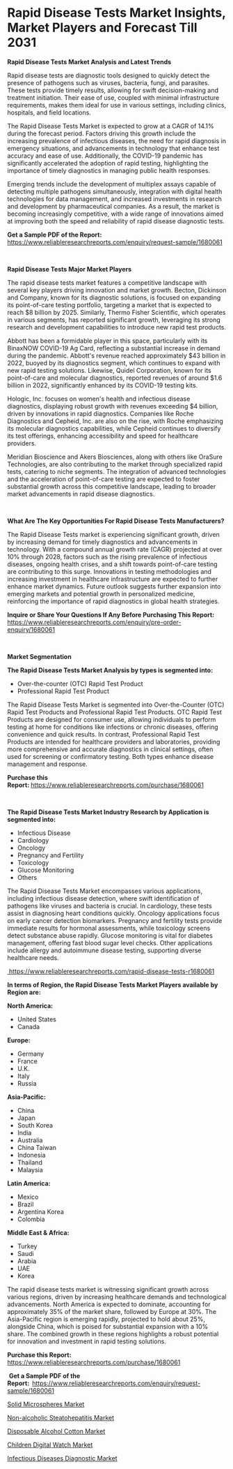 <p><h1>Rapid Disease Tests Market Insights, Market Players and Forecast Till 2031</h1></p><p><strong>Rapid Disease Tests Market Analysis and Latest Trends</strong></p>
<p><p>Rapid disease tests are diagnostic tools designed to quickly detect the presence of pathogens such as viruses, bacteria, fungi, and parasites. These tests provide timely results, allowing for swift decision-making and treatment initiation. Their ease of use, coupled with minimal infrastructure requirements, makes them ideal for use in various settings, including clinics, hospitals, and field locations.</p><p>The Rapid Disease Tests Market is expected to grow at a CAGR of 14.1% during the forecast period. Factors driving this growth include the increasing prevalence of infectious diseases, the need for rapid diagnosis in emergency situations, and advancements in technology that enhance test accuracy and ease of use. Additionally, the COVID-19 pandemic has significantly accelerated the adoption of rapid testing, highlighting the importance of timely diagnostics in managing public health responses.</p><p>Emerging trends include the development of multiplex assays capable of detecting multiple pathogens simultaneously, integration with digital health technologies for data management, and increased investments in research and development by pharmaceutical companies. As a result, the market is becoming increasingly competitive, with a wide range of innovations aimed at improving both the speed and reliability of rapid disease diagnostic tests.</p></p>
<p><strong>Get a Sample PDF of the Report:&nbsp;</strong> <a href="https://www.reliableresearchreports.com/enquiry/request-sample/1680061?utm_campaign=10&utm_medium=2&utm_source=Github&utm_content=ia&utm_term=14102024&utm_id=rapid-disease-tests">https://www.reliableresearchreports.com/enquiry/request-sample/1680061</a></p>
<p>&nbsp;</p>
<p><strong>Rapid Disease Tests Major Market Players</strong></p>
<p><p>The rapid disease tests market features a competitive landscape with several key players driving innovation and market growth. Becton, Dickinson and Company, known for its diagnostic solutions, is focused on expanding its point-of-care testing portfolio, targeting a market that is expected to reach $8 billion by 2025. Similarly, Thermo Fisher Scientific, which operates in various segments, has reported significant growth, leveraging its strong research and development capabilities to introduce new rapid test products.</p><p>Abbott has been a formidable player in this space, particularly with its BinaxNOW COVID-19 Ag Card, reflecting a substantial increase in demand during the pandemic. Abbott's revenue reached approximately $43 billion in 2022, buoyed by its diagnostics segment, which continues to expand with new rapid testing solutions. Likewise, Quidel Corporation, known for its point-of-care and molecular diagnostics, reported revenues of around $1.6 billion in 2022, significantly enhanced by its COVID-19 testing kits.</p><p>Hologic, Inc. focuses on women's health and infectious disease diagnostics, displaying robust growth with revenues exceeding $4 billion, driven by innovations in rapid diagnostics. Companies like Roche Diagnostics and Cepheid, Inc. are also on the rise, with Roche emphasizing its molecular diagnostics capabilities, while Cepheid continues to diversify its test offerings, enhancing accessibility and speed for healthcare providers.</p><p>Meridian Bioscience and Akers Biosciences, along with others like OraSure Technologies, are also contributing to the market through specialized rapid tests, catering to niche segments. The integration of advanced technologies and the acceleration of point-of-care testing are expected to foster substantial growth across this competitive landscape, leading to broader market advancements in rapid disease diagnostics.</p></p>
<p>&nbsp;</p>
<p><strong>What Are The Key Opportunities For Rapid Disease Tests Manufacturers?</strong></p>
<p><p>The Rapid Disease Tests market is experiencing significant growth, driven by increasing demand for timely diagnostics and advancements in technology. With a compound annual growth rate (CAGR) projected at over 10% through 2028, factors such as the rising prevalence of infectious diseases, ongoing health crises, and a shift towards point-of-care testing are contributing to this surge. Innovations in testing methodologies and increasing investment in healthcare infrastructure are expected to further enhance market dynamics. Future outlook suggests further expansion into emerging markets and potential growth in personalized medicine, reinforcing the importance of rapid diagnostics in global health strategies.</p></p>
<p><strong>Inquire or Share Your Questions If Any Before Purchasing This Report:</strong> <a href="https://www.reliableresearchreports.com/enquiry/pre-order-enquiry/1680061?utm_campaign=10&utm_medium=2&utm_source=Github&utm_content=ia&utm_term=14102024&utm_id=rapid-disease-tests">https://www.reliableresearchreports.com/enquiry/pre-order-enquiry/1680061</a></p>
<p>&nbsp;</p>
<p><strong>Market Segmentation</strong></p>
<p><strong>The Rapid Disease Tests Market Analysis by types is segmented into:</strong></p>
<p><ul><li>Over-the-counter (OTC) Rapid Test Product</li><li>Professional Rapid Test Product</li></ul></p>
<p><p>The Rapid Disease Tests Market is segmented into Over-the-Counter (OTC) Rapid Test Products and Professional Rapid Test Products. OTC Rapid Test Products are designed for consumer use, allowing individuals to perform testing at home for conditions like infections or chronic diseases, offering convenience and quick results. In contrast, Professional Rapid Test Products are intended for healthcare providers and laboratories, providing more comprehensive and accurate diagnostics in clinical settings, often used for screening or confirmatory testing. Both types enhance disease management and response.</p></p>
<p><strong>Purchase this Report:&nbsp;</strong><a href="https://www.reliableresearchreports.com/purchase/1680061?utm_campaign=10&utm_medium=2&utm_source=Github&utm_content=ia&utm_term=14102024&utm_id=rapid-disease-tests">https://www.reliableresearchreports.com/purchase/1680061</a></p>
<p>&nbsp;</p>
<p><strong>The Rapid Disease Tests Market Industry Research by Application is segmented into:</strong></p>
<p><ul><li>Infectious Disease</li><li>Cardiology</li><li>Oncology</li><li>Pregnancy and Fertility</li><li>Toxicology</li><li>Glucose Monitoring</li><li>Others</li></ul></p>
<p><p>The Rapid Disease Tests Market encompasses various applications, including infectious disease detection, where swift identification of pathogens like viruses and bacteria is crucial. In cardiology, these tests assist in diagnosing heart conditions quickly. Oncology applications focus on early cancer detection biomarkers. Pregnancy and fertility tests provide immediate results for hormonal assessments, while toxicology screens detect substance abuse rapidly. Glucose monitoring is vital for diabetes management, offering fast blood sugar level checks. Other applications include allergy and autoimmune disease testing, supporting diverse healthcare needs.</p></p>
<p><a href="https://www.reliableresearchreports.com/rapid-disease-tests-r1680061?utm_campaign=10&utm_medium=2&utm_source=Github&utm_content=ia&utm_term=14102024&utm_id=rapid-disease-tests">&nbsp;https://www.reliableresearchreports.com/rapid-disease-tests-r1680061</a></p>
<p><strong>In terms of Region, the Rapid Disease Tests Market Players available by Region are:</strong></p>
<p>
    <p> <strong> North America: </strong>
        <ul>
            <li>United States</li>
            <li>Canada</li>
        </ul>
        </p> 
    <p> <strong> Europe: </strong>
        <ul>
            <li>Germany</li>
            <li>France</li>
            <li>U.K.</li>
            <li>Italy</li>
            <li>Russia</li>
        </ul>
        </p> 
    <p> <strong> Asia-Pacific: </strong>
        <ul>
            <li>China</li>
            <li>Japan</li>
            <li>South Korea</li>
            <li>India</li>
            <li>Australia</li>
            <li>China Taiwan</li>
            <li>Indonesia</li>
            <li>Thailand</li>
            <li>Malaysia</li>
        </ul>
        </p> 
    <p> <strong> Latin America: </strong>
        <ul>
            <li>Mexico</li>
            <li>Brazil</li>
            <li>Argentina Korea</li>
            <li>Colombia</li>
        </ul>
        </p> 
    <p> <strong> Middle East & Africa: </strong>
        <ul>
            <li>Turkey</li>
            <li>Saudi</li>
            <li>Arabia</li>
            <li>UAE</li>
            <li>Korea</li>
        </ul>
    </p>
    </p>
<p><p>The rapid disease tests market is witnessing significant growth across various regions, driven by increasing healthcare demands and technological advancements. North America is expected to dominate, accounting for approximately 35% of the market share, followed by Europe at 30%. The Asia-Pacific region is emerging rapidly, projected to hold about 25%, alongside China, which is poised for substantial expansion with a 10% share. The combined growth in these regions highlights a robust potential for innovation and investment in rapid testing solutions.</p></p>
<p><strong>Purchase this Report: </strong><a href="https://www.reliableresearchreports.com/purchase/1680061?utm_campaign=10&utm_medium=2&utm_source=Github&utm_content=ia&utm_term=14102024&utm_id=rapid-disease-tests">https://www.reliableresearchreports.com/purchase/1680061</a></p>
<p>&nbsp;<strong>Get a Sample PDF of the Report:&nbsp;&nbsp;</strong><a href="https://www.reliableresearchreports.com/enquiry/request-sample/1680061?utm_campaign=10&utm_medium=2&utm_source=Github&utm_content=ia&utm_term=14102024&utm_id=rapid-disease-tests">https://www.reliableresearchreports.com/enquiry/request-sample/1680061</a></p>
<p><strong></strong></p>
<p><p><a href="https://www.linkedin.com/pulse/solid-microspheres-market-share-analysis-growth-trends-kuyfc?trk=public_post_embed_feed-article-content&utm_campaign=10&utm_medium=2&utm_source=Github&utm_content=ia&utm_term=14102024&utm_id=rapid-disease-tests">Solid Microspheres Market</a></p><p><a href="https://www.linkedin.com/pulse/key-drivers-non-alcoholic-steatohepatitis-market-trends-z71pc?trk=public_post_embed_feed-article-content&utm_campaign=10&utm_medium=2&utm_source=Github&utm_content=ia&utm_term=14102024&utm_id=rapid-disease-tests">Non-alcoholic Steatohepatitis Market</a></p><p><a href="https://github.com/JubayerMia832/Market-Research-Report-List-1/blob/main/disposable-alcohol-cotton-market.md?utm_campaign=10&utm_medium=2&utm_source=Github&utm_content=ia&utm_term=14102024&utm_id=rapid-disease-tests">Disposable Alcohol Cotton Market</a></p><p><a href="https://www.linkedin.com/pulse/global-children-digital-watch-nexus-sector-confluences-mwocc?trk=public_post_embed_feed-article-content&utm_campaign=10&utm_medium=2&utm_source=Github&utm_content=ia&utm_term=14102024&utm_id=rapid-disease-tests">Children Digital Watch Market</a></p><p><a href="https://github.com/NancyAlvarado586/Market-Research-Report-List-1/blob/main/infectious-diseases-diagnostic-market.md?utm_campaign=10&utm_medium=2&utm_source=Github&utm_content=ia&utm_term=14102024&utm_id=rapid-disease-tests">Infectious Diseases Diagnostic Market</a></p></p>